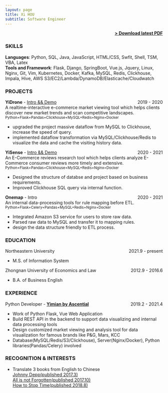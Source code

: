 ```yaml
---
layout: page
title: Xi HOU
subtitle: Software Engineer
---
```


<span style="float: right; "><a href="{{ '/assets/resume.pdf' | prepend: site.baseurl }}"><strong>> Download latest PDF</strong></a> </span>
<br>

### SKILLS
**Languages**: Python, SQL, Java, JavaScript, HTML/CSS, Swfit, Shell, TSM, VBA, Latex <br>
**Tools and Framework**: Flask, Django, SpringBoot, Vue.js, Jquery, Linux, Nginx, Git, Vim, Kubernetes, Docker, Kafka, MySQL, Redis, Clickhouse, Impala, Hive, AWS S3/EC2/Lambda/DynamoDB/Elasticache/Cloudwatch

### PROJECTS
**YiDrone** - [Intro && Demo](https://www.yimian.io/yidrone) <span style="float: right; ">2019 - 2020</span><br>
A realtime-interactive e-commerce market viewing tool which helps clients discover new market trends and scan competitive landscapes.
<br><small> Python+Flask+Pandas+Clickhouse+MySQL+Redis+Nginx+Docker </small> 
* upgraded the project massive dataflow from MySQL to Clickhouse, increase the speed of query.
* implemented dataflow transformation via MySQL/Clickhouse/Redis to visualize the data and cache the visiting history data.

**YiSense** - [Intro && Demo](https://www.yimian.io/yisense) <span style="float: right; ">2020 - 2021</span><br>
An E-Commerce reviews research tool which helps clients analyze E-Commerce consumer reviews more timely and extensive.
<br><small> Python+Flask+Pandas+Clickhouse+MySQL+Redis+Nginx+Docker </small> 
* Designed the structure of databse and project based on business requirements.
* Improved Clickhouse SQL query via internal function.

**Onemap** - Intro <span style="float: right; ">2020 - 2021</span><br>
An internal data-processing tools for rule mapping before ETL.
<br><small> Python+Flask+Celery+Pandas+MySQL+Redis+Nginx+Docker </small>
* Integrated Amazon S3 service for users to store raw data.
* Parsed raw data to MySQL and transfer it to mapping rules.
* design the data structure friendly to ETL process.

### EDUCATION

Northeastern University <span style="float: right; ">2021.9 - present</span>  
* M.S. of Information System

Zhongnan University of Economics and Law <span style="float: right; ">2012.9 - 2016.6</span>  
* B.A. of Business English

### EXPERIENCE

Python Developer - **[Yimian by Ascential](https://www.yimian.io/)** <span style="float: right; ">2019.2 - 2021.4</span>  
* Work of Python Flask, Vue Web Application
* Build REST API in the backend to support data visualizing and internal data processing tools
* Design customized market viewing and analysis tool for data visualization for famous brands like P&G, Mars, KCC
* Database(MySQL/Redis/S3/Clickhouse), Server(Nginx/Docker), Python libraries(Pandas/Celery) involved 


### RECOGNITION & INTERESTS

- Translate 3 books from English to Chinese<br>
[Johnny Depp(published 2017.3)](https://book.douban.com/subject/26939902/)<br>
[All is not Forgotten(published 2017.10)](https://book.douban.com/subject/27107197/)<br>
[How to Stop Time(published 2018.8)](https://book.douban.com/subject/30223818/)
